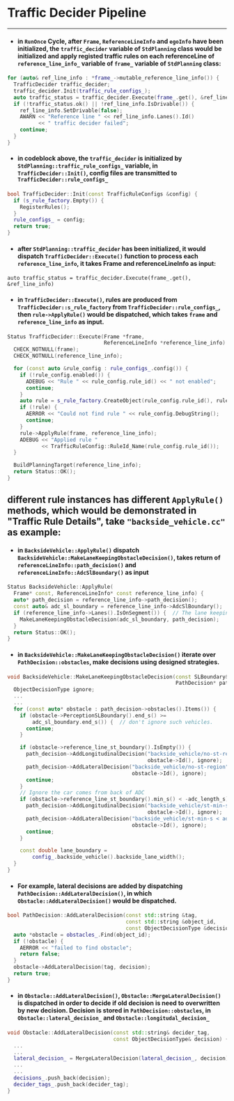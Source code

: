 # Traffic Decider Pipeline
--------------------
* #### in `RunOnce` Cycle, after `Frame`, `ReferenceLineInfo` and `egoInfo` have been initialized, the `traffic_decider` variable of `StdPlanning` class would be initialized and apply registed traffic rules on each referenceLine of `reference_line_info_` variable of `frame_` variable of `StdPlanning` class:
```cpp
for (auto& ref_line_info : *frame_->mutable_reference_line_info()) {
  TrafficDecider traffic_decider;
  traffic_decider.Init(traffic_rule_configs_);
  auto traffic_status = traffic_decider.Execute(frame_.get(), &ref_line_info);
  if (!traffic_status.ok() || !ref_line_info.IsDrivable()) {
    ref_line_info.SetDrivable(false);
    AWARN << "Reference line " << ref_line_info.Lanes().Id()
          << " traffic decider failed";
    continue;
  }
}
```

* #### in codeblock above, the `traffic_decider` is initialized by `StdPlanning::traffic_rule_configs_` variable, in `TrafficDecider::Init()`, config files are transmitted to `TrafficDecider::rule_configs_`
```cpp
bool TrafficDecider::Init(const TrafficRuleConfigs &config) {
  if (s_rule_factory.Empty()) {
    RegisterRules();
  }
  rule_configs_ = config;
  return true;
}
```
* #### after `StdPlanning::traffic_decider` has been initialized, it would dispatch `TrafficDecider::Execute()` function to process each `reference_line_info`, it takes Frame and referenceLineInfo as input:
```
auto traffic_status = traffic_decider.Execute(frame_.get(), &ref_line_info)
```
* #### in `TrafficDecider::Execute()`, rules are produced from `TrafficDecider::s_rule_factory` from `TrafficDecider::rule_configs_`, then `rule->ApplyRule()` would be dispatched, which takes `frame` and `reference_line_info` as input.
```cpp
Status TrafficDecider::Execute(Frame *frame,
                               ReferenceLineInfo *reference_line_info) {
  CHECK_NOTNULL(frame);
  CHECK_NOTNULL(reference_line_info);

  for (const auto &rule_config : rule_configs_.config()) {
    if (!rule_config.enabled()) {
      ADEBUG << "Rule " << rule_config.rule_id() << " not enabled";
      continue;
    }
    auto rule = s_rule_factory.CreateObject(rule_config.rule_id(), rule_config);
    if (!rule) {
      AERROR << "Could not find rule " << rule_config.DebugString();
      continue;
    }
    rule->ApplyRule(frame, reference_line_info);
    ADEBUG << "Applied rule "
           << TrafficRuleConfig::RuleId_Name(rule_config.rule_id());
  }

  BuildPlanningTarget(reference_line_info);
  return Status::OK();
}
```

## different rule instances has different `ApplyRule()` methods, which would be demonstrated in "Traffic Rule Details", take `"backside_vehicle.cc"` as example:

* #### in `BacksideVehicle::ApplyRule()` dispatch `BacksideVehicle::MakeLaneKeepingObstacleDecision()`, takes return of `referenceLineInfo::path_decision()` and `referenceLineInfo::AdcSlBoundary()` as input
```cpp
Status BacksideVehicle::ApplyRule(
  Frame* const, ReferenceLineInfo* const reference_line_info) {
  auto* path_decision = reference_line_info->path_decision();
  const auto& adc_sl_boundary = reference_line_info->AdcSlBoundary();
  if (reference_line_info->Lanes().IsOnSegment()) {  // The lane keeping reference line.
    MakeLaneKeepingObstacleDecision(adc_sl_boundary, path_decision);
  }
  return Status::OK();
}
```

* #### in `BacksideVehicle::MakeLaneKeepingObstacleDecision()` iterate over `PathDecision::obstacles`, make decisions using designed strategies. 
```cpp
void BacksideVehicle::MakeLaneKeepingObstacleDecision(const SLBoundary& adc_sl_boundary,
                                                      PathDecision* path_decision) {
  ObjectDecisionType ignore;
  ...
  ...
  for (const auto* obstacle : path_decision->obstacles().Items()) {
    if (obstacle->PerceptionSLBoundary().end_s() >=
        adc_sl_boundary.end_s()) {  // don't ignore such vehicles.
      continue;
    }

    if (obstacle->reference_line_st_boundary().IsEmpty()) {
      path_decision->AddLongitudinalDecision("backside_vehicle/no-st-region",
                                             obstacle->Id(), ignore);
      path_decision->AddLateralDecision("backside_vehicle/no-st-region",
                                        obstacle->Id(), ignore);
      continue;
    }
    // Ignore the car comes from back of ADC
    if (obstacle->reference_line_st_boundary().min_s() < -adc_length_s) {
      path_decision->AddLongitudinalDecision("backside_vehicle/st-min-s < adc",
                                             obstacle->Id(), ignore);
      path_decision->AddLateralDecision("backside_vehicle/st-min-s < adc",
                                        obstacle->Id(), ignore);
      continue;
    }

    const double lane_boundary =
        config_.backside_vehicle().backside_lane_width();
  }
}
```

* #### For example, lateral decisions are added by dispatching `PathDecision::AddLateralDecision()`, in which `Obstacle::AddLateralDecision()` would be dispatched. 
```cpp
bool PathDecision::AddLateralDecision(const std::string &tag,
                                      const std::string &object_id,
                                      const ObjectDecisionType &decision) {
  auto *obstacle = obstacles_.Find(object_id);
  if (!obstacle) {
    AERROR << "failed to find obstacle";
    return false;
  }
  obstacle->AddLateralDecision(tag, decision);
  return true;
}
```

* #### in `Obstacle::AddLateralDecision()`, `Obstacle::MergeLateralDecision()` is dispatched in order to decide if old decision is need to overwritten by new decision. Decision is stored in `PathDecision::obstacles`, in `Obstacle::lateral_decision_` and `Obstacle::longitudal_decision_`
```cpp
void Obstacle::AddLateralDecision(const std::string& decider_tag,
                                  const ObjectDecisionType& decision) {
  ...
  ...
  lateral_decision_ = MergeLateralDecision(lateral_decision_, decision);
  ...
  ...
  decisions_.push_back(decision);
  decider_tags_.push_back(decider_tag);
}
```

